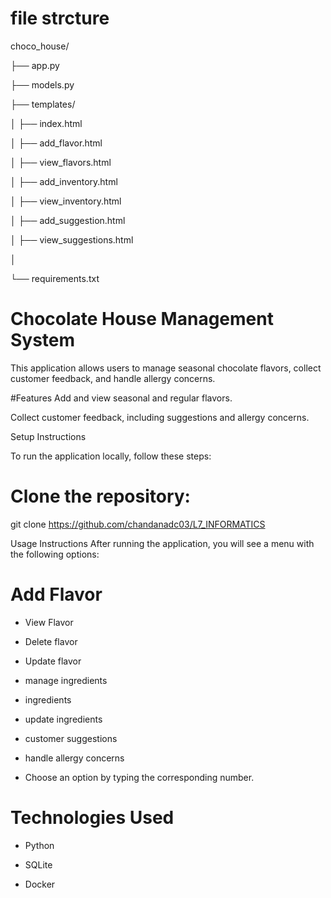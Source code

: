 # file strcture 

choco_house/

├── app.py

├── models.py

├── templates/

│   ├── index.html

│   ├── add_flavor.html

│   ├── view_flavors.html

│   ├── add_inventory.html

│   ├── view_inventory.html

│   ├── add_suggestion.html

│   ├── view_suggestions.html

│   

└── requirements.txt

# Chocolate House Management System
This application allows users to manage seasonal chocolate flavors, collect customer feedback, and handle allergy concerns.

#Features
Add and view seasonal and regular flavors.

Collect customer feedback, including suggestions and allergy concerns.

Setup Instructions

To run the application locally, follow these steps:

# Clone the repository:

git clone https://github.com/chandanadc03/L7_INFORMATICS 

Usage Instructions
After running the application, you will see a menu with the following options:

# Add Flavor

* View Flavor

* Delete flavor

* Update flavor

* manage ingredients

* ingredients

* update ingredients

* customer suggestions

* handle allergy concerns

* Choose an option by typing the corresponding number.

# Technologies Used

* Python

* SQLite

* Docker


